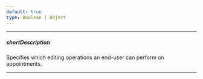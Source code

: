 ```yaml
---
default: true
type: Boolean | Object
---
```

---
##### shortDescription
Specifies which editing operations an end-user can perform on appointments.

---
